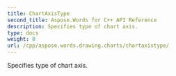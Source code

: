 ```yaml
---
title: ChartAxisType
second_title: Aspose.Words for C++ API Reference
description: Specifies type of chart axis. 
type: docs
weight: 0
url: /cpp/aspose.words.drawing.charts/chartaxistype/
---
```


Specifies type of chart axis. 

